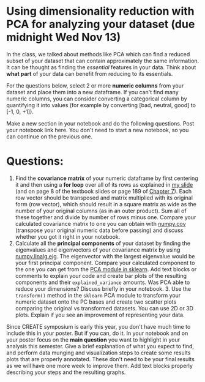 # Using dimensionality reduction with PCA for analyzing your dataset (due midnight Wed Nov 13)

In the class, we talked about methods like PCA which can find a reduced subset of your dataset that can contain approximately the same information. It can be thought as finding the *essential* features in your data. Think about **what part** of your data can benefit from reducing to its essentials. 

For the questions below, select 2 or more **numeric columns** from your dataset and place them into a new dataframe. If you can't find many numeric columns, you can consider converting a categorical column by quantifying it into values (for example by converting \[bad, neutral, good\] to \[-1, 0, +1\]).

Make a new section in your notebook and do the following questions. Post your notebook link here. You don't need to start a new notebook, so you can continue on the previous one.

# Questions:

1. Find the **covariance matrix** of your numeric dataframe by first centering it and then using a **for loop** over all of its rows as explained in [my slide](https://cengique.github.io/course-adv-data-analytics/module-dimreduce.html#/5/3)  (and on page 8 of the textbook slides or page 189 of [Chapter 7](https://dataminingbook.info/book_html/chap7/book.html)). Each row vector should be transposed and matrix multiplied with its original form (row vector), which should result in a square matrix as wide as the number of your original columns (as in an outer product). Sum all of these together and divide by number of rows minus one. Compare your calculated covariance matrix to one you can obtain with [numpy.cov](https://numpy.org/doc/stable/reference/generated/numpy.cov.html) (transpose your original numeric data before passing) and discuss whether you got it right in your notebook. 
2. Calculate all the **principal components** of your dataset by finding the eigenvalues and eigenvectors of your covariance matrix by using [numpy.linalg.eig](https://numpy.org/doc/stable/reference/generated/numpy.linalg.eig.html). The eigenvector with the largest eigenvalue would be your first principal component. Compare your calculated component to the one you can get from the [PCA module in sklearn](https://scikit-learn.org/stable/modules/generated/sklearn.decomposition.PCA.html). Add text blocks or comments to explain your code and create bar plots of the resulting components and their `explained_variance` amounts. Was PCA able to reduce your dimensions? Discuss briefly in your notebook. 3. Use the `transform()` method in the `sklearn` PCA module to transform your numeric dataset onto the PC bases and create two scatter plots comparing the original vs transformed datasets. You can use 2D or 3D plots. Explain if you see an improvement of representing your data.

Since CREATE symposium is early this year, you don't have much time to include this in your poster. But if you can, do it. In your notebook and on your poster  focus on the **main question** you want to highlight in your analysis this semester. Give a brief explanation of what you expect to find, and perform data munging and visualization steps to create some results plots that are properly annotated. These don't need to be your final results as we will have one more week to improve them. Add text blocks properly describing your steps and the resulting graphs.
